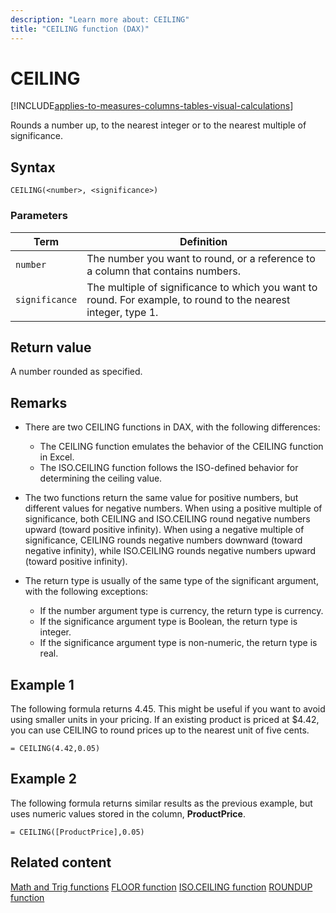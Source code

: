 ```yaml
---
description: "Learn more about: CEILING"
title: "CEILING function (DAX)"
---
```

# CEILING

[!INCLUDE[applies-to-measures-columns-tables-visual-calculations](includes/applies-to-measures-columns-tables-visual-calculations.md)]

Rounds a number up, to the nearest integer or to the nearest multiple of significance.

## Syntax

```dax
CEILING(<number>, <significance>)
```

### Parameters

|Term|Definition|
|--------|--------------|
|`number`|The number you want to round, or a reference to a column that contains numbers.|
|`significance`|The multiple of significance to which you want to round. For example, to round to the nearest integer, type 1.|

## Return value

A number rounded as specified.

## Remarks

- There are two CEILING functions in DAX, with the following differences:

  - The CEILING function emulates the behavior of the CEILING function in Excel.
  - The ISO.CEILING function follows the ISO-defined behavior for determining the ceiling value.

- The two functions return the same value for positive numbers, but different values for negative numbers.  When using a positive multiple of significance, both CEILING and ISO.CEILING round negative numbers upward (toward positive infinity).  When using a negative multiple of significance, CEILING rounds negative numbers downward (toward negative infinity), while ISO.CEILING rounds negative numbers upward (toward positive infinity).

- The return type is usually of the same type of the significant argument, with the following exceptions:

  - If the number argument type is currency, the return type is currency.
  - If the significance argument type is Boolean, the return type is integer.
  - If the significance argument type is non-numeric, the return type is real.

## Example 1

The following formula returns 4.45. This might be useful if you want to avoid using smaller units in your pricing. If an existing product is priced at $4.42, you can use CEILING to round prices up to the nearest unit of five cents.

```dax
= CEILING(4.42,0.05)
```

## Example 2

The following formula returns similar results as the previous example, but uses numeric values stored in the column, **ProductPrice**.

```dax
= CEILING([ProductPrice],0.05)
```

## Related content

[Math and Trig functions](math-and-trig-functions-dax.md)
[FLOOR function](floor-function-dax.md)
[ISO.CEILING function](iso-ceiling-function-dax.md)
[ROUNDUP function](roundup-function-dax.md)

